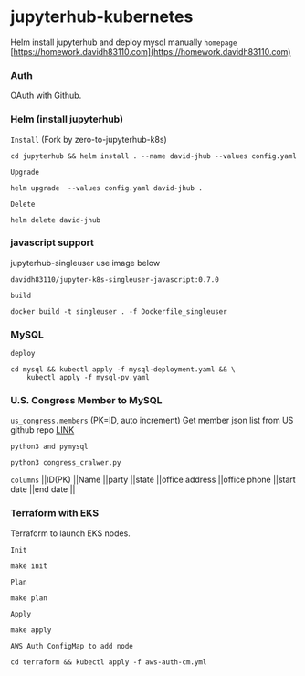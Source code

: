 # jupyterhub-kubernetes
Helm install jupyterhub and deploy mysql manually
`homepage` [https://homework.davidh83110.com](https://homework.davidh83110.com)



### Auth
OAuth with Github.



### Helm (install jupyterhub)

`Install` (Fork by zero-to-jupyterhub-k8s)
```
cd jupyterhub && helm install . --name david-jhub --values config.yaml
```

`Upgrade`
```
helm upgrade  --values config.yaml david-jhub .
```

`Delete`
```
helm delete david-jhub
```



### javascript support

jupyterhub-singleuser use image below
```
davidh83110/jupyter-k8s-singleuser-javascript:0.7.0
```

`build`
```
docker build -t singleuser . -f Dockerfile_singleuser
```



### MySQL

`deploy`
```
cd mysql && kubectl apply -f mysql-deployment.yaml && \
    kubectl apply -f mysql-pv.yaml
```



### U.S. Congress Member to MySQL

`us_congress.members` (PK=ID, auto increment)
Get member json list from US github repo [LINK](https://theunitedstates.io/congress-legislators/legislators-current.json)

`python3 and pymysql`
```
python3 congress_cralwer.py
```

`columns`
||ID(PK)  ||Name ||party ||state ||office address ||office phone ||start date ||end date ||



### Terraform with EKS

Terraform to launch EKS nodes.

`Init`
```
make init
```

`Plan`
```
make plan
```

`Apply`
```
make apply
```

`AWS Auth ConfigMap to add node`
```
cd terraform && kubectl apply -f aws-auth-cm.yml
```









